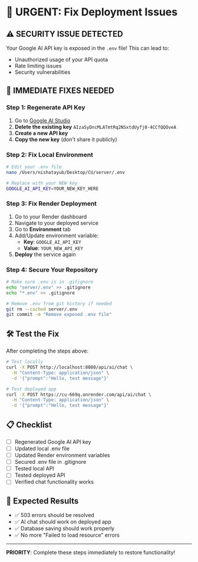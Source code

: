 # 🚨 URGENT: Fix Deployment Issues

## ⚠️ **SECURITY ISSUE DETECTED**

Your Google AI API key is exposed in the `.env` file! This can lead to:
- Unauthorized usage of your API quota
- Rate limiting issues
- Security vulnerabilities

## 🔧 **IMMEDIATE FIXES NEEDED**

### **Step 1: Regenerate API Key**
1. Go to [Google AI Studio](https://makersuite.google.com/app/apikey)
2. **Delete the existing key** `AIzaSyDncMLATmtRq2NSxtdUyfj0-4CCfQQOveA`
3. **Create a new API key**
4. **Copy the new key** (don't share it publicly)

### **Step 2: Fix Local Environment**
```bash
# Edit your .env file
nano /Users/nishatayub/Desktop/CU/server/.env

# Replace with your NEW key
GOOGLE_AI_API_KEY=YOUR_NEW_KEY_HERE
```

### **Step 3: Fix Render Deployment**
1. Go to your Render dashboard
2. Navigate to your deployed service
3. Go to **Environment** tab
4. Add/Update environment variable:
   - **Key**: `GOOGLE_AI_API_KEY`
   - **Value**: `YOUR_NEW_API_KEY`
5. **Deploy** the service again

### **Step 4: Secure Your Repository**
```bash
# Make sure .env is in .gitignore
echo "server/.env" >> .gitignore
echo "*.env" >> .gitignore

# Remove .env from git history if needed
git rm --cached server/.env
git commit -m "Remove exposed .env file"
```

## 🛠️ **Test the Fix**

After completing the steps above:

```bash
# Test locally
curl -X POST http://localhost:8080/api/ai/chat \
  -H "Content-Type: application/json" \
  -d '{"prompt":"Hello, test message"}'

# Test deployed app
curl -X POST https://cu-669q.onrender.com/api/ai/chat \
  -H "Content-Type: application/json" \
  -d '{"prompt":"Hello, test message"}'
```

## 📋 **Checklist**
- [ ] Regenerated Google AI API key
- [ ] Updated local .env file
- [ ] Updated Render environment variables
- [ ] Secured .env file in .gitignore
- [ ] Tested local API
- [ ] Tested deployed API
- [ ] Verified chat functionality works

## 🎯 **Expected Results**
- ✅ 503 errors should be resolved
- ✅ AI chat should work on deployed app
- ✅ Database saving should work properly
- ✅ No more "Failed to load resource" errors

---

**PRIORITY**: Complete these steps immediately to restore functionality!
